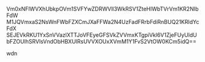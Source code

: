 Vm0xNFlWVXhUbkpOVm1SVFYwZDRWVll3WkRSV1ZteHlWbTVrVm1KR2NIbFdW
M1JQVmxaS2NsWnFWbFZXCmJXaFFWa2N4UzFadFRrbFdiRnBUQ21KRldYcFdX
SEJEVkRKU1YxSnVVazlXTTJoVFEyeGFSVkZVVmxKTgpiVkl6V1ZjeFUyUldU
bFZOUlhSRVlsVndObHBXUlRsUVVXOUxXVmM1Y1FvS2VtOW0KCm5idQ==

wdn
